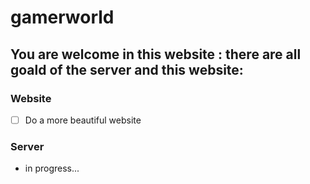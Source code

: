 # gamerworld

## You are welcome in this website : there are all goald of the server and this website:

### Website
- [ ] Do a more beautiful website

### Server
 - in progress...
